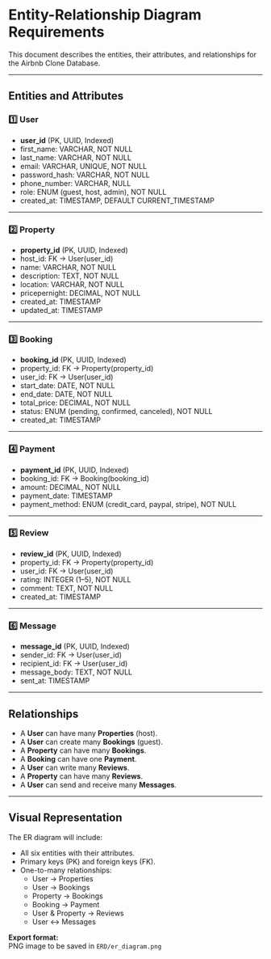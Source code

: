 # Entity-Relationship Diagram Requirements

This document describes the entities, their attributes, and relationships for the Airbnb Clone Database.

---

## Entities and Attributes

### 1️⃣ User
- **user_id** (PK, UUID, Indexed)
- first_name: VARCHAR, NOT NULL
- last_name: VARCHAR, NOT NULL
- email: VARCHAR, UNIQUE, NOT NULL
- password_hash: VARCHAR, NOT NULL
- phone_number: VARCHAR, NULL
- role: ENUM (guest, host, admin), NOT NULL
- created_at: TIMESTAMP, DEFAULT CURRENT_TIMESTAMP

---

### 2️⃣ Property
- **property_id** (PK, UUID, Indexed)
- host_id: FK → User(user_id)
- name: VARCHAR, NOT NULL
- description: TEXT, NOT NULL
- location: VARCHAR, NOT NULL
- pricepernight: DECIMAL, NOT NULL
- created_at: TIMESTAMP
- updated_at: TIMESTAMP

---

### 3️⃣ Booking
- **booking_id** (PK, UUID, Indexed)
- property_id: FK → Property(property_id)
- user_id: FK → User(user_id)
- start_date: DATE, NOT NULL
- end_date: DATE, NOT NULL
- total_price: DECIMAL, NOT NULL
- status: ENUM (pending, confirmed, canceled), NOT NULL
- created_at: TIMESTAMP

---

### 4️⃣ Payment
- **payment_id** (PK, UUID, Indexed)
- booking_id: FK → Booking(booking_id)
- amount: DECIMAL, NOT NULL
- payment_date: TIMESTAMP
- payment_method: ENUM (credit_card, paypal, stripe), NOT NULL

---

### 5️⃣ Review
- **review_id** (PK, UUID, Indexed)
- property_id: FK → Property(property_id)
- user_id: FK → User(user_id)
- rating: INTEGER (1–5), NOT NULL
- comment: TEXT, NOT NULL
- created_at: TIMESTAMP

---

### 6️⃣ Message
- **message_id** (PK, UUID, Indexed)
- sender_id: FK → User(user_id)
- recipient_id: FK → User(user_id)
- message_body: TEXT, NOT NULL
- sent_at: TIMESTAMP

---

## Relationships

- A **User** can have many **Properties** (host).
- A **User** can create many **Bookings** (guest).
- A **Property** can have many **Bookings**.
- A **Booking** can have one **Payment**.
- A **User** can write many **Reviews**.
- A **Property** can have many **Reviews**.
- A **User** can send and receive many **Messages**.

---

## Visual Representation

The ER diagram will include:

- All six entities with their attributes.
- Primary keys (PK) and foreign keys (FK).
- One-to-many relationships:
  - User → Properties
  - User → Bookings
  - Property → Bookings
  - Booking → Payment
  - User & Property → Reviews
  - User ↔ Messages



**Export format:**  
PNG image to be saved in `ERD/er_diagram.png`
